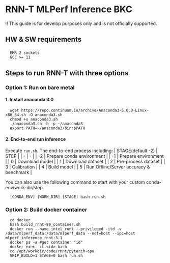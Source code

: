 # RNN-T MLPerf Inference BKC
!! This guide is for develop purposes only and is not officially supported.

## HW & SW requirements
###
```
  EMR 2 sockets
  GCC >= 11
```

## Steps to run RNN-T with three options

### Option 1: Run on bare metal
#### 1. Install anaconda 3.0
```
  wget https://repo.continuum.io/archive/Anaconda3-5.0.0-Linux-x86_64.sh -O anaconda3.sh
  chmod +x anaconda3.sh
  ./anaconda3.sh -b -p ~/anaconda3
  export PATH=~/anaconda3/bin:$PATH
```

#### 2. End-to-end run inference
Execute `run.sh`. The end-to-end process including:
| STAGE(default -2) | STEP |
|  -  | -  |
| -2 | Prepare conda environment |
| -1 | Prepare environment |
| 0 | Download model |
| 1 | Download dataset |
| 2 | Pre-process dataset |
| 3 | Calibration |
| 4 | Build model |
| 5 | Run Offline/Server accuracy & benchmark |

You can also use the following command to start with your custom conda-env/work-dir/step.
```
  [CONDA_ENV] [WORK_DIR] [STAGE] bash run.sh
```

### Option 2: Build docker container
```
  cd docker
  bash build_rnnt-99_container.sh
  docker run --name intel_rnnt --privileged -itd -v /data/mlperf_data:/data/mlperf_data --net=host --ipc=host mlperf_inference_rnnt:3.1
  docker ps -a #get container "id"
  docker exec -it <id> bash
  cd /opt/workdir/code/rnnt/pytorch-cpu
  SKIP_BUILD=1 STAGE=0 bash run.sh
```
